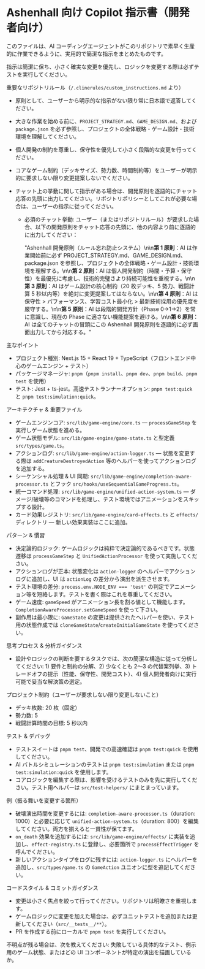 # Ashenhall 向け Copilot 指示書（開発者向け）

このファイルは、AI コーディングエージェントがこのリポジトリで素早く生産的に作業できるように、実用的で簡潔な指示をまとめたものです。

指示は簡潔に保ち、小さく確実な変更を優先し、ロジックを変更する際は必ずテストを実行してください。

重要なリポジトリルール（`/.clinerules/custom_instructions.md` より）

- 原則として、ユーザーから明示的な指示がない限り常に日本語で返答してください。
- 大きな作業を始める前に、`PROJECT_STRATEGY.md`、`GAME_DESIGN.md`、および `package.json` を必ず参照し、プロジェクトの全体戦略・ゲーム設計・技術環境を理解してください。
- 個人開発の制約を尊重し、保守性を優先して小さく段階的な変更を行ってください。
- コアなゲーム制約（デッキサイズ、勢力数、時間制約等）をユーザーが明示的に要求しない限り変更提案しないでください。
- チャット上の挙動に関して指示がある場合は、開発原則を逐語的にチャット応答の先頭に出力してください。リポジトリポリシーとしてこれが必要な場合は、ユーザーの指示に従ってください。

  - 必須のチャット挙動: ユーザー（またはリポジトリルール）が要求した場合、以下の開発原則をチャット応答の先頭に、他の内容より前に逐語的に出力してください：

    "Ashenhall 開発原則（ルール忘れ防止システム）\n\n**第 1 原則**：AI は作業開始前に必ず PROJECT_STRATEGY.md、GAME_DESIGN.md、package.json を参照し、プロジェクトの全体戦略・ゲーム設計・技術環境を理解する。\n\n**第 2 原則**：AI は個人開発制約（時間・予算・保守性）を最優先に考慮し、技術的完璧さより持続可能性を重視する。\n\n**第 3 原則**：AI はゲーム設計の核心制約（20 枚デッキ、5 勢力、戦闘計算 5 秒以内等）を絶対に変更提案してはならない。\n\n**第 4 原則**：AI は保守性 > パフォーマンス、学習コスト最小化 > 最新技術採用の優先度を厳守する。\n\n**第 5 原則**：AI は段階的開発方針（Phase 0→1→2）を常に意識し、現在の Phase に適さない機能提案を避ける。\n\n**第 6 原則**：AI は全てのチャットの冒頭にこの Ashenhall 開発原則を逐語的に必ず画面出力してから対応する。"

主なポイント

- プロジェクト種別: Next.js 15 + React 19 + TypeScript（フロントエンド中心のゲームエンジン + テスト）
- パッケージマネージャ: `pnpm`（`pnpm install`、`pnpm dev`、`pnpm build`、`pnpm test` を使用）
- テスト: Jest + ts-jest。高速テストランナーオプション: `pnpm test:quick` と `pnpm test:simulation:quick`。

アーキテクチャ & 重要ファイル

- ゲームエンジンコア: `src/lib/game-engine/core.ts` — `processGameStep` を実行しゲーム状態を進める。
- ゲーム状態モデル: `src/lib/game-engine/game-state.ts` と型定義 `src/types/game.ts`。
- アクションログ: `src/lib/game-engine/action-logger.ts` — 状態を変更する際は `addCreatureDestroyedAction` 等のヘルパーを使ってアクションログを追加する。
- シーケンシャル処理 & UI 同期: `src/lib/game-engine/completion-aware-processor.ts` とフック `src/hooks/useSequentialGameProgress.ts`。
- 統一コマンド処理: `src/lib/game-engine/unified-action-system.ts` — ダメージ/破壊等のコマンドを処理し、テスト環境ではアニメーションをスキップする設計。
- カード効果レジストリ: `src/lib/game-engine/card-effects.ts` と `effects/` ディレクトリ — 新しい効果実装はここに追加。

パターン & 慣習

- 決定論的ロジック: ゲームロジックは純粋で決定論的であるべきです。状態遷移は `processGameStep` と `UnifiedActionProcessor` を使って実施してください。
- アクションログが正本: 状態変化は `action-logger` のヘルパーでアクションログに追加し、UI は `actionLog` の差分から演出を派生させます。
- テスト環境の差分: `process.env.NODE_ENV === 'test'` の判定でアニメーション等を短絡します。テストを書く際はこれを尊重してください。
- ゲーム速度: `gameSpeed` がアニメーション長を割る値として機能します。`CompletionAwareProcessor.setGameSpeed` を使って下さい。
- 副作用は最小限に: `GameState` の変更は提供されたヘルパーを使い、テスト用の状態作成では `cloneGameState`/`createInitialGameState` を使ってください。

思考プロセス & 分析ガイダンス

- 設計やロジックの判断を要するタスクでは、次の簡潔な構造に従って分析してください: 1) 要件と制約の分解、2) 少なくとも 2〜3 の代替案列挙、3) トレードオフの提示（性能、保守性、開発コスト）、4) 個人開発者向けに実行可能で妥当な解決策の選定。

プロジェクト制約（ユーザーが要求しない限り変更しないこと）

- デッキ枚数: 20 枚（固定）
- 勢力数: 5
- 戦闘計算時間の目標: 5 秒以内

テスト & デバッグ

- テストスイートは `pnpm test`、開発での高速確認は `pnpm test:quick` を使用してください。
- AI バトルシミュレーションのテストは `pnpm test:simulation` または `pnpm test:simulation:quick` を使用します。
- コアロジックを編集する際は、影響を受けるテストのみを先に実行してください。テスト用ヘルパーは `src/test-helpers/` にまとまっています。

例（振る舞いを変更する箇所）

- 破壊演出時間を変更するには: `completion-aware-processor.ts`（duration: 1000）と必要に応じて `unified-action-system.ts`（duration: 800）を編集してください。両方を揃えると一貫性が保てます。
- `on_death` 効果を追加するには: `src/lib/game-engine/effects/` に実装を追加し、`effect-registry.ts` に登録し、必要箇所で `processEffectTrigger` を呼んでください。
- 新しいアクションタイプをログに残すには: `action-logger.ts` にヘルパーを追加し、`src/types/game.ts` の `GameAction` ユニオンに型を追記してください。

コードスタイル & コミットガイダンス

- 変更は小さく焦点を絞って行ってください。リポジトリは明瞭さを重視します。
- ゲームロジックに変更を加えた場合は、必ずユニットテストを追加または更新してください（`src/__tests__/**`）。
- PR を作成する前にローカルで `pnpm test` を実行してください。

不明点が残る場合は、次を教えてください: 失敗している具体的なテスト、例示用のゲーム状態、またはどの UI コンポーネントが特定の演出を描画しているか。
